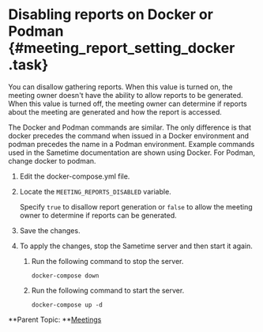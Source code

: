 # Disabling reports on Docker or Podman {#meeting_report_setting_docker .task}

You can disallow gathering reports. When this value is turned on, the meeting owner doesn't have the ability to allow reports to be generated. When this value is turned off, the meeting owner can determine if reports about the meeting are generated and how the report is accessed.

The Docker and Podman commands are similar. The only difference is that docker precedes the command when issued in a Docker environment and podman precedes the name in a Podman environment. Example commands used in the Sametime documentation are shown using Docker. For Podman, change docker to podman.

1.  Edit the docker-compose.yml file.

2.  Locate the `MEETING_REPORTS_DISABLED` variable.

    Specify `true` to disallow report generation or `false` to allow the meeting owner to determine if reports can be generated.

3.  Save the changes.

4.  To apply the changes, stop the Sametime server and then start it again.

    1.  Run the following command to stop the server.

        ``` {#codeblock_v3c_2gm_s5b}
        docker-compose down
        ```

    2.  Run the following command to start the server.

        ``` {#codeblock_v4h_fgm_s5b}
        docker-compose up -d
        ```


**Parent Topic: **[Meetings](meetings_configuring.md)

